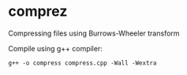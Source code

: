 # comprez
Compressing files using Burrows-Wheeler transform

Compile using g++ compiler:
```
g++ -o compress compress.cpp -Wall -Wextra  
```

